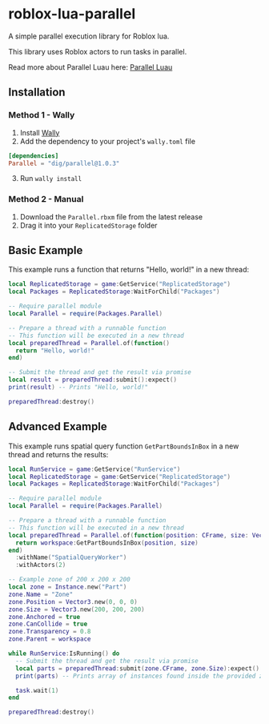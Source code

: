 # roblox-lua-parallel

A simple parallel execution library for Roblox lua. 

This library uses Roblox actors to run tasks in parallel.

Read more about Parallel Luau here: [Parallel Luau](https://create.roblox.com/docs/scripting/multithreading)

## Installation

### Method 1 - Wally
1. Install [Wally](https://wally.run/install)
2. Add the dependency to your project's `wally.toml` file
```toml
[dependencies]
Parallel = "dig/parallel@1.0.3"
```
3. Run `wally install`

### Method 2 - Manual
1. Download the `Parallel.rbxm` file from the latest release
2. Drag it into your `ReplicatedStorage` folder

## Basic Example
This example runs a function that returns "Hello, world!" in a new thread:
```lua
local ReplicatedStorage = game:GetService("ReplicatedStorage")
local Packages = ReplicatedStorage:WaitForChild("Packages")

-- Require parallel module
local Parallel = require(Packages.Parallel)

-- Prepare a thread with a runnable function
-- This function will be executed in a new thread
local preparedThread = Parallel.of(function()
  return "Hello, world!"
end)

-- Submit the thread and get the result via promise
local result = preparedThread:submit():expect()
print(result) -- Prints "Hello, world!"

preparedThread:destroy()
```

## Advanced Example
This example runs spatial query function `GetPartBoundsInBox` in a new thread and returns the results:
```lua
local RunService = game:GetService("RunService")
local ReplicatedStorage = game:GetService("ReplicatedStorage")
local Packages = ReplicatedStorage:WaitForChild("Packages")

-- Require parallel module
local Parallel = require(Packages.Parallel)

-- Prepare a thread with a runnable function
-- This function will be executed in a new thread
local preparedThread = Parallel.of(function(position: CFrame, size: Vector3)
  return workspace:GetPartBoundsInBox(position, size)
end)
  :withName("SpatialQueryWorker")
  :withActors(2)

-- Example zone of 200 x 200 x 200
local zone = Instance.new("Part")
zone.Name = "Zone"
zone.Position = Vector3.new(0, 0, 0)
zone.Size = Vector3.new(200, 200, 200)
zone.Anchored = true
zone.CanCollide = true
zone.Transparency = 0.8
zone.Parent = workspace

while RunService:IsRunning() do
  -- Submit the thread and get the result via promise
  local parts = preparedThread:submit(zone.CFrame, zone.Size):expect()
  print(parts) -- Prints array of instances found inside the provided zone

  task.wait(1)
end

preparedThread:destroy()
```

